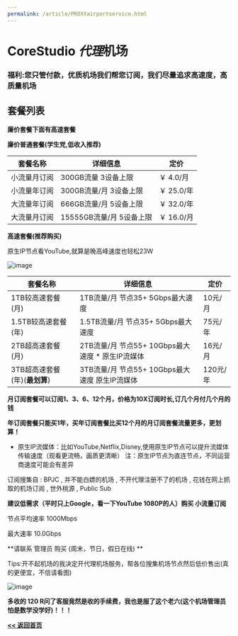 ```yaml
---
permalink: /article/PROXYairportservice.html
---
```


# CoreStudio *代理*机场

### 福利:您只管付款，优质机场我们帮您订阅，我们尽量追求高速度，高质量机场

## 套餐列表

**廉价套餐下面有高速套餐**

**廉价普通套餐(学生党,低收入推荐)**

| **套餐名称** | **详细信息** | **定价** |
| ------------- | ------------- | ------- |
| 小流量月订阅 | 300GB流量 3设备上限 | ￥ 4.0/月 |
| 小流量年订阅 | 300GB流量/月 3设备上限 | ￥ 25.0/年 |
| 大流量年订阅 | 666GB流量/月 5设备上限 | ￥ 32.0/年 |
| 大流量月订阅 | 15555GB流量/月 5设备上限 | ￥ 16.0/月 |

**高速套餐(推荐购买)**

原生IP节点看YouTube,就算是晚高峰速度也轻松23W

![image](https://user-images.githubusercontent.com/102907913/178104947-15e4983f-ea90-4673-b2bd-52a59ba2550c.png)


| **套餐名称** | **详细信息** | **定价** |
| ------------- | ------------- | ------- |
| 1TB较高速套餐(月) | 1TB流量/月 节点35+ 5Gbps最大速度 | 10元/月 |
| 1.5TB较高速套餐(年) | 1.5TB流量/月 节点35+ 5Gbps最大速度 | 75元/年 |
| 2TB超高速套餐(月) | 2TB流量/月 节点55+ 10Gbps最大速度 * 原生IP流媒体 | 16元/月 |
| 3TB超高速套餐(年)(**最划算**) | 3TB流量/月 节点55+ 10Gbps最大速度 原生IP流媒体 | 120元/年 |

**月订阅套餐可以订阅1、3、6、12个月，价格为10X订阅时长,订几个月付几个月的钱**

**年订阅套餐只能买1年，买年订阅套餐比买12个月的月订阅套餐流量更多，更划算！**

* 原生IP流媒体：比如YouTube,Netflix,Disney,使用原生IP节点可以提升流媒体传输速度（观看更流畅，画质更清晰） 注：原生IP节点为直连节点，不同运营商速度可能会有差异

订阅搜集自 : BPJC , 并不能白嫖的机场 , 不开代理注册不了的机场 , 花钱在网上抓取的机场订阅 , 世外桃源 , Public Sub

**建议低需求（平时只上Google，看一下YouTube 1080P的人）购买 小流量订阅**

节点平均速率 1000Mbps

最大速率 10.0Gbps

**请联系 管理员 购买 (周末，节日，假日在线) **

Tips:开不起机场的我决定开代理机场服务，帮各位搜集机场节点然后低价售出(真的更便宜，不信请看图)

![image](https://user-images.githubusercontent.com/102907913/176184680-9cc6cbc9-0a8f-4580-8773-9f07def19184.png)

**多收的 120 R问了客服竟然是收的手续费，我也是服了这个老六(这个机场管理员怕是数学没学好)！！！**

**[<< 返回首页](https://corestudi0.github.io)**
